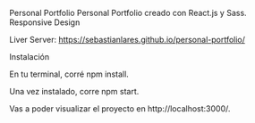 Personal Portfolio
Personal Portfolio creado con React.js y Sass. Responsive Design

Liver Server: https://sebastianlares.github.io/personal-portfolio/

Instalación

En tu terminal, corré npm install.

Una vez instalado, corre npm start.

Vas a poder visualizar el proyecto en http://localhost:3000/.
